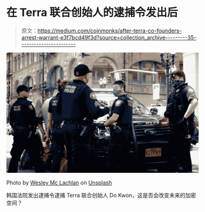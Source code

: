 # 在 Terra 联合创始人的逮捕令发出后

> 原文：<https://medium.com/coinmonks/after-terra-co-founders-arrest-warrant-e3f7bcd49f3d?source=collection_archive---------35----------------------->

![](img/d396134bd0c966300e782e41d5f6aa8f.png)

Photo by [Wesley Mc Lachlan](https://unsplash.com/@wesmac5?utm_source=medium&utm_medium=referral) on [Unsplash](https://unsplash.com?utm_source=medium&utm_medium=referral)

韩国法院发出逮捕令逮捕 Terra 联合创始人 Do Kwon，这是否会改变未来的加密空间？